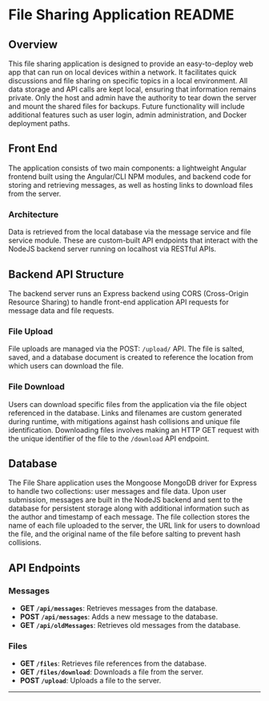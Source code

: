 # File Sharing Application README

## Overview

This file sharing application is designed to provide an easy-to-deploy web app that can run on local devices within a network. It facilitates quick discussions and file sharing on specific topics in a local environment. All data storage and API calls are kept local, ensuring that information remains private. Only the host and admin have the authority to tear down the server and mount the shared files for backups. Future functionality will include additional features such as user login, admin administration, and Docker deployment paths.

## Front End

The application consists of two main components: a lightweight Angular frontend built using the Angular/CLI NPM modules, and backend code for storing and retrieving messages, as well as hosting links to download files from the server.

### Architecture

Data is retrieved from the local database via the message service and file service module. These are custom-built API endpoints that interact with the NodeJS backend server running on localhost via RESTful APIs.

## Backend API Structure

The backend server runs an Express backend using CORS (Cross-Origin Resource Sharing) to handle front-end application API requests for message data and file requests.

### File Upload

File uploads are managed via the POST: `/upload/` API. The file is salted, saved, and a database document is created to reference the location from which users can download the file.

### File Download

Users can download specific files from the application via the file object referenced in the database. Links and filenames are custom generated during runtime, with mitigations against hash collisions and unique file identification. Downloading files involves making an HTTP GET request with the unique identifier of the file to the `/download` API endpoint.

## Database

The File Share application uses the Mongoose MongoDB driver for Express to handle two collections: user messages and file data. Upon user submission, messages are built in the NodeJS backend and sent to the database for persistent storage along with additional information such as the author and timestamp of each message. The file collection stores the name of each file uploaded to the server, the URL link for users to download the file, and the original name of the file before salting to prevent hash collisions.

## API Endpoints

### Messages

- **GET `/api/messages`**: Retrieves messages from the database.
- **POST `/api/messages`**: Adds a new message to the database.
- **GET `/api/oldMessages`**: Retrieves old messages from the database.

### Files

- **GET `/files`**: Retrieves file references from the database.
- **GET `/files/download`**: Downloads a file from the server.
- **POST `/upload`**: Uploads a file to the server.

---


